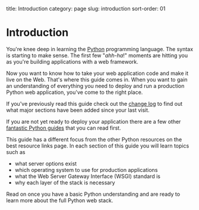 title: Introduction
category: page
slug: introduction
sort-order: 01


# Introduction
You're knee deep in learning the [Python](http://www.python.org/)
programming language. The syntax is starting to make sense. The first
few "*ahh-ha*!" moments are hitting you as you're building applications with
a web framework.

Now you want to know how to take your web application code and make it
live on the Web. That's where this guide comes in. When you want to gain
an understanding of everything you need to deploy and run a production Python
web application, you've come to the right place. 

If you've previously read this guide check out the 
[change log](../change-log.html) to find out what major sections have been
added since your last visit.

If you are not yet ready to deploy your application there are a few other 
[fantastic Python guides](../best-python-resources.html) that you can read 
first.

This guide has a different focus from the other Python resources on the
best resource links page. In each section of this guide you will learn topics 
such as 

  * what server options exist
  * which operating system to use for production applications
  * what the Web Server Gateway Interface (WSGI) standard is
  * why each layer of the stack is necessary

Read on once you have a basic Python understanding and are ready to 
learn more about the full Python web stack.
